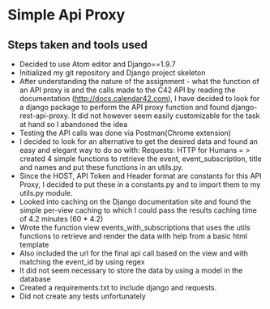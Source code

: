 Simple Api Proxy
================

Steps taken and tools used
--------------------------

* Decided to use Atom editor and Django==1.9.7
* Initialized my git repository and Django project skeleton
* After understanding the nature of the assignment - what the function of an API
   proxy is and the calls made to the C42 API by reading the documentation
   (http://docs.calendar42.com), I have decided to look for a django package to
   perform the API proxy function  and found django-rest-api-proxy.
   It did not however seem easily customizable for the task at hand
   so I abandoned the idea
 * Testing the API calls was done via Postman(Chrome extension)
 * I decided to look for an alternative to get the desired data and found an
  easy and elegant way to do so with: Requests: HTTP for Humans = > created
  4 simple functions to retrieve the event, event_subscription, title and names
  and put these functions in an utils.py.
  * Since the HOST, API Token and Header format are constants for this API Proxy,
    I decided to put these in a constants.py and to import them to my utils.py
    module.
  * Looked into caching on the Django documentation site and found the simple
  per-view caching to which I could pass the results caching time of 4.2 minutes
  (60 * 4.2)
  * Wrote the function view events_with_subscriptions that uses the utils
  functions to retrieve and render the data with help from a basic html template
  * Also included the url for the final api call based on the view and with
  matching the event_id by using regex
  * It did not seem necessary to store the data by using a model in the database
  * Created a requirements.txt to include django and requests.
  * Did not create any tests unfortunately
